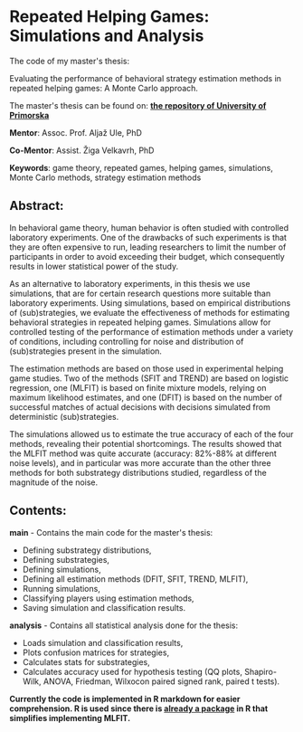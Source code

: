# Repeated Helping Games: Simulations and Analysis

The code of my master's thesis: 

Evaluating the performance of behavioral strategy estimation methods in repeated helping games: A Monte Carlo approach.

The master's thesis can be found on: **[the repository of University of Primorska](https://repozitorij.upr.si/IzpisGradiva.php?id=21152&lang=eng)**

**Mentor**: Assoc. Prof. Aljaž Ule, PhD

**Co-Mentor**: Assist. Žiga Velkavrh, PhD

**Keywords**: game theory, repeated games, helping games, simulations, Monte Carlo methods, strategy estimation methods

## Abstract:

In behavioral game theory, human behavior is often studied with controlled laboratory experiments. 
One of the drawbacks of such experiments is that they are often expensive to run, leading researchers to limit the number of participants in order to avoid exceeding their budget, which consequently results in lower statistical power of the study. 

As an alternative to laboratory experiments, in this thesis we use simulations, that are for certain research questions more suitable than laboratory experiments. 
Using simulations, based on empirical distributions of (sub)strategies, we evaluate the effectiveness of methods for estimating behavioral strategies in repeated helping games. 
Simulations allow for controlled testing of the performance of estimation methods under a variety of conditions, including controlling for noise and distribution of (sub)strategies present in the simulation. 

The estimation methods are based on those used in experimental helping game studies. 
Two of the methods (SFIT and TREND) are based on logistic regression, one (MLFIT) is based on finite mixture models, relying on maximum likelihood estimates, and one (DFIT) is based on the number of successful matches of actual decisions with decisions simulated from deterministic (sub)strategies. 

The simulations allowed us to estimate the true accuracy of each of the four methods, revealing their potential shortcomings. The results showed that the MLFIT method was quite accurate (accuracy: 82%-88% at different noise levels), and in particular was more accurate than the other three methods for
both substrategy distributions studied, regardless of the magnitude of the noise.

## Contents: 

**main** - Contains the main code for the master's thesis:
- Defining substrategy distributions,
- Defining substrategies,
- Defining simulations,
- Defining all estimation methods (DFIT, SFIT, TREND, MLFIT),
- Running simulations,
- Classifying players using estimation methods,
- Saving simulation and classification results.

**analysis** - Contains all statistical analysis done for the thesis: 
- Loads simulation and classification results,
- Plots confusion matrices for strategies,
- Calculates stats for substrategies,
- Calculates accuracy used for hypothesis testing (QQ plots, Shapiro-Wilk, ANOVA, Friedman, Wilxocon paired signed rank, paired t tests).

**Currently the code is implemented in R markdown for easier comprehension. R is used since there is [already a package](https://github.com/fdvorak/stratEst/) in R that simplifies implementing MLFIT.**
